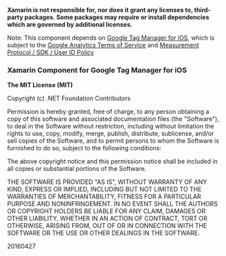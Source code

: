 **Xamarin is not responsible for, nor does it grant any licenses to, third-party packages. Some packages may require or install dependencies which are governed by additional licenses.**

Note: This component depends on [Google Tag Manager for iOS](https://developers.google.com/tag-manager/ios/v3/), which is subject to the [Google Analytics Terms of Service](http://www.google.com/analytics/terms/us.html) and [Measurement Protocol / SDK / User ID Policy](https://developers.google.com/analytics/devguides/collection/protocol/policy)

### Xamarin Component for Google Tag Manager for iOS

**The MIT License (MIT)**

Copyright (c) .NET Foundation Contributors

Permission is hereby granted, free of charge, to any person obtaining a copy of this software and associated documentation files (the "Software"), to deal in the Software without restriction, including without limitation the rights to use, copy, modify, merge, publish, distribute, sublicense, and/or sell copies of the Software, and to permit persons to whom the Software is furnished to do so, subject to the following conditions:

The above copyright notice and this permission notice shall be included in all copies or substantial portions of the Software.

THE SOFTWARE IS PROVIDED "AS IS", WITHOUT WARRANTY OF ANY KIND, EXPRESS OR IMPLIED, INCLUDING BUT NOT LIMITED TO THE WARRANTIES OF MERCHANTABILITY, FITNESS FOR A PARTICULAR PURPOSE AND NONINFRINGEMENT. IN NO EVENT SHALL THE AUTHORS OR COPYRIGHT HOLDERS BE LIABLE FOR ANY CLAIM, DAMAGES OR OTHER LIABILITY, WHETHER IN AN ACTION OF CONTRACT, TORT OR OTHERWISE, ARISING FROM, OUT OF OR IN CONNECTION WITH THE SOFTWARE OR THE USE OR OTHER DEALINGS IN THE SOFTWARE.

20160427